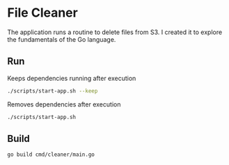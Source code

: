 # File Cleaner
The application runs a routine to delete files from S3. I created it to explore the fundamentals of the Go language.

## Run

Keeps dependencies running after execution
```bash
./scripts/start-app.sh --keep
```

Removes dependencies after execution
```bash
./scripts/start-app.sh
```

## Build

```bash
go build cmd/cleaner/main.go
```
